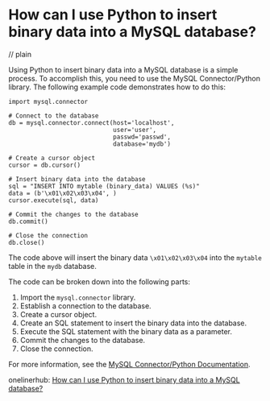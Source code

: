 # How can I use Python to insert binary data into a MySQL database?
// plain

Using Python to insert binary data into a MySQL database is a simple process. To accomplish this, you need to use the MySQL Connector/Python library. The following example code demonstrates how to do this:

```
import mysql.connector

# Connect to the database
db = mysql.connector.connect(host='localhost',
                             user='user',
                             passwd='passwd',
                             database='mydb')

# Create a cursor object
cursor = db.cursor()

# Insert binary data into the database
sql = "INSERT INTO mytable (binary_data) VALUES (%s)"
data = (b'\x01\x02\x03\x04', )
cursor.execute(sql, data)

# Commit the changes to the database
db.commit()

# Close the connection
db.close()
```

The code above will insert the binary data `\x01\x02\x03\x04` into the `mytable` table in the `mydb` database.

The code can be broken down into the following parts:

1. Import the `mysql.connector` library.
2. Establish a connection to the database.
3. Create a cursor object.
4. Create an SQL statement to insert the binary data into the database.
5. Execute the SQL statement with the binary data as a parameter.
6. Commit the changes to the database.
7. Close the connection.

For more information, see the [MySQL Connector/Python Documentation](https://dev.mysql.com/doc/connector-python/en/).

onelinerhub: [How can I use Python to insert binary data into a MySQL database?](https://onelinerhub.com/python-mysql/how-can-i-use-python-to-insert-binary-data-into-a-mysql-database)